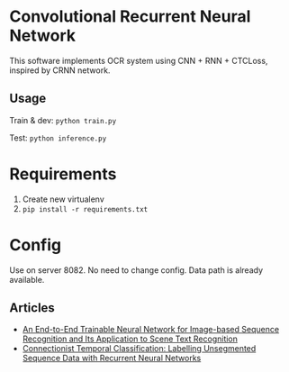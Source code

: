 Convolutional Recurrent Neural Network
======================================

This software implements OCR system using CNN + RNN + CTCLoss, inspired by CRNN network.

Usage
-----
Train & dev: `python train.py`

Test: `python inference.py`

# Requirements 
1. Create new virtualenv 
2. `pip install -r requirements.txt`   

# Config 
Use on server 8082. No need to change config. Data path is already available. 



Articles
--------

* [An End-to-End Trainable Neural Network for Image-based Sequence Recognition and Its Application to Scene Text Recognition](https://arxiv.org/abs/1507.05717)
* [Connectionist Temporal Classification: Labelling Unsegmented Sequence Data with Recurrent Neural Networks](https://dl.acm.org/citation.cfm?id=1143891)

